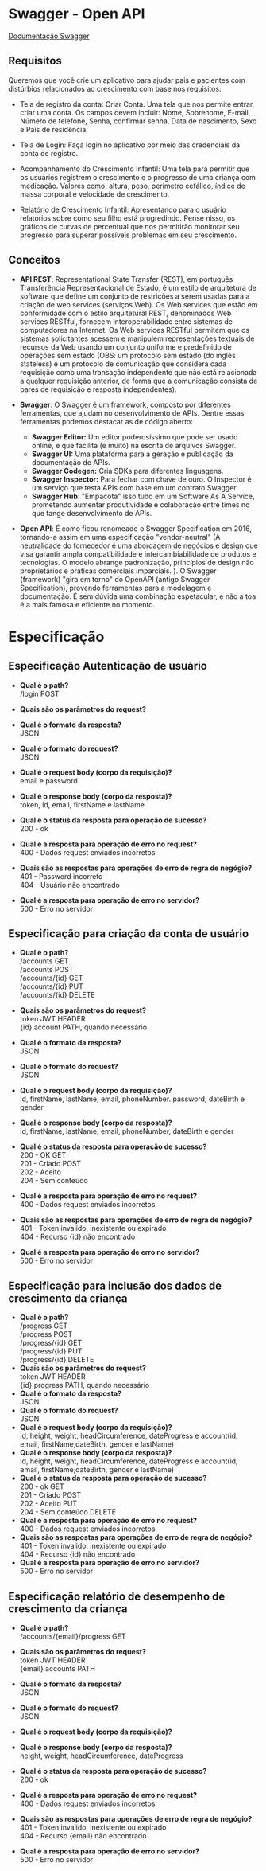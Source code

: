 # Swagger - Open API

[ Documentação Swagger](https://app.swaggerhub.com/help/index)

## Requisitos

Queremos que você crie um aplicativo para ajudar pais e pacientes com distúrbios relacionados ao crescimento com base nos requisitos:

- Tela de registro da conta: Criar Conta. Uma tela que nos permite entrar, criar uma conta. Os campos devem incluir: Nome, Sobrenome, E-mail, Número de telefone, Senha, confirmar senha, Data de nascimento, Sexo e País de residência.

- Tela de Login: Faça login no aplicativo por meio das credenciais da conta de registro.

- Acompanhamento do Crescimento Infantil: Uma tela para permitir que os usuários registrem o crescimento e o progresso de uma criança com medicação. Valores como: altura, peso, perímetro cefálico, índice de massa corporal e velocidade de crescimento.

- Relatório de Crescimento Infantil: Apresentando para o usuário relatórios sobre como seu filho está progredindo. Pense nisso, os gráficos de curvas de percentual que nos permitirão monitorar seu progresso para superar possíveis problemas em seu crescimento.

## Conceitos

- **API REST**: Representational State Transfer (REST), em português Transferência Representacional de Estado, é um estilo de arquitetura de software que define um conjunto de restrições a serem usadas para a criação de web services (serviços Web). Os Web services que estão em conformidade com o estilo arquitetural REST, denominados Web services RESTful, fornecem interoperabilidade entre sistemas de computadores na Internet. Os Web services RESTful permitem que os sistemas solicitantes acessem e manipulem representações textuais de recursos da Web usando um conjunto uniforme e predefinido de operações sem estado (OBS: um protocolo sem estado (do inglês stateless) é um protocolo de comunicação que considera cada requisição como uma transação independente que não está relacionada a qualquer requisição anterior, de forma que a comunicação consista de pares de requisição e resposta independentes).

- **Swagger**: O Swagger é um framework, composto por diferentes ferramentas, que ajudam no desenvolvimento de APIs. Dentre essas ferramentas podemos destacar as de código aberto:
  - **Swagger Editor:** Um editor poderosíssimo que pode ser usado online, e que facilita (e muito) na escrita de arquivos Swagger.
  - **Swagger UI:** Uma plataforma para a geração e publicação da documentação de APIs.
  - **Swagger Codegen:** Cria SDKs para diferentes linguagens.
  - **Swagger Inspector:** Para fechar com chave de ouro. O Inspector é um serviço que testa APIs com base em um contrato Swagger.
  - **Swagger Hub**: "Empacota" isso tudo em um Software As A Service, prometendo aumentar produtividade e colaboração entre times no que tange desenvolvimento de APIs.

* **Open API**: É como ficou renomeado o Swagger Specification em 2016, tornando-a assim em uma especificação "vendor-neutral" (A neutralidade do fornecedor é uma abordagem de negócios e design que visa garantir ampla compatibilidade e intercambiabilidade de produtos e tecnologias. O modelo abrange padronização, princípios de design não proprietários e práticas comerciais imparciais. ). O Swagger (framework) "gira em torno" do OpenAPI (antigo Swagger Specification), provendo ferramentas para a modelagem e documentação. É sem dúvida uma combinação espetacular, e não a toa é a mais famosa e eficiente no momento.

# Especificação

## Especificação Autenticação de usuário

- **Qual é o path?**<br />
  /login POST
- **Quais são os parâmetros do request?**<br />

- **Qual é o formato da resposta?**<br />
  JSON
- **Qual é o formato do request?**<br />
  JSON
- **Qual é o request body (corpo da requisição)?**<br />
  email e password
- **Qual é o response body (corpo da resposta)?**<br />
  token, id, email, firstName e lastName
- **Qual é o status da resposta para operação de sucesso?**<br />
  200 - ok
- **Qual é a resposta para operação de erro no request?**<br />
  400 - Dados request enviados incorretos
- **Quais são as respostas para operações de erro de regra de negógio?**<br />
  401 - Password incorreto<br />
  404 - Usuário não encontrado<br />
- **Qual é a resposta para operação de erro no servidor?**<br />
  500 - Erro no servidor

## Especificação para criação da conta de usuário

- **Qual é o path?** <br />
  /accounts GET<br />
  /accounts POST<br />
  /accounts/{id} GET<br />
  /accounts/{id} PUT<br />
  /accounts/{id} DELETE<br />

- **Quais são os parâmetros do request?**<br />
  token JWT HEADER<br />
  {id} account PATH, quando necessário
- **Qual é o formato da resposta?**<br />
  JSON
- **Qual é o formato do request?**<br />
  JSON
- **Qual é o request body (corpo da requisição)?**<br />
  id, firstName, lastName, email, phoneNumber. password, dateBirth e gender
- **Qual é o response body (corpo da resposta)?**<br />
  id, firstName, lastName, email, phoneNumber, dateBirth e gender
- **Qual é o status da resposta para operação de sucesso?**<br />
  200 - OK GET<br />
  201 - Criado POST<br />
  202 - Aceito<br />
  204 - Sem conteúdo<br />
- **Qual é a resposta para operação de erro no request?**<br />
  400 - Dados request enviados incorretos<br />
- **Quais são as respostas para operações de erro de regra de negógio?**<br />
  401 - Token invalido, inexistente ou expirado<br />
  404 - Recurso {id} não encontrado
- **Qual é a resposta para operação de erro no servidor?**<br />
  500 - Erro no servidor

## Especificação para inclusão dos dados de crescimento da criança

- **Qual é o path?** <br />
  /progress GET<br />
  /progress POST<br />
  /progress/{id} GET<br />
  /progress/{id} PUT<br />
  /progress/{id} DELETE<br />
- **Quais são os parâmetros do request?**<br />
  token JWT HEADER<br />
  {id} progress PATH, quando necessário
- **Qual é o formato da resposta?**<br />
  JSON
- **Qual é o formato do request?**<br />
  JSON
- **Qual é o request body (corpo da requisição)?**<br />
  id, height, weight, headCircumference, dateProgress e account(id, email, firstName,dateBirth, gender e lastName)
- **Qual é o response body (corpo da resposta)?**<br />
  id, height, weight, headCircumference, dateProgress e account(id, email, firstName,dateBirth, gender e lastName)
- **Qual é o status da resposta para operação de sucesso?**<br />
  200 - ok GET<br />
  201 - Criado POST<br />
  202 - Aceito PUT<br />
  204 - Sem conteúdo DELETE<br />
- **Qual é a resposta para operação de erro no request?**<br />
  400 - Dados request enviados incorretos
- **Quais são as respostas para operações de erro de regra de negógio?**<br />
  401 - Token invalido, inexistente ou expirado<br />
  404 - Recurso {id} não encontrado
- **Qual é a resposta para operação de erro no servidor?**<br />
  500 - Erro no servidor

## Especificação relatório de desempenho de crescimento da criança

- **Qual é o path?** <br />
  /accounts/{email}/progress GET
- **Quais são os parâmetros do request?**<br />
  token JWT HEADER<br />
  {email} accounts PATH
- **Qual é o formato da resposta?**<br />
  JSON
- **Qual é o formato do request?**<br />
  JSON
- **Qual é o request body (corpo da requisição)?**<br />

- **Qual é o response body (corpo da resposta)?**<br />
  height, weight, headCircumference, dateProgress
- **Qual é o status da resposta para operação de sucesso?**<br />
  200 - ok
- **Qual é a resposta para operação de erro no request?**<br />
  400 - Dados request enviados incorretos
- **Quais são as respostas para operações de erro de regra de negógio?**<br />
  401 - Token invalido, inexistente ou expirado<br />
  404 - Recurso {email} não encontrado<br />
- **Qual é a resposta para operação de erro no servidor?**<br />
  500 - Erro no servidor

